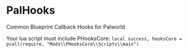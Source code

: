 # PalHooks
 Common Blueprint Callback Hooks for Palworld

Your lua script must include PHooksCore:
`local success, hooksCore = pcall(require, "Mods\\PHooksCore\\Scripts\\main")`
